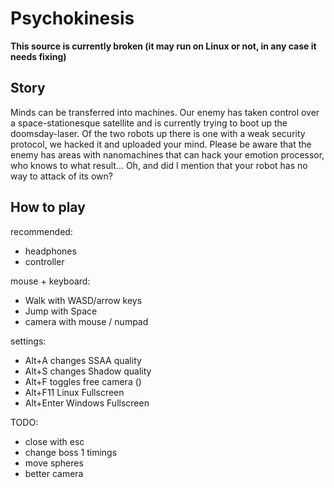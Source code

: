 # Psychokinesis

__This source is currently broken (it may run on Linux or not, in any case it needs fixing)__

## Story

Minds can be transferred into machines.
Our enemy has taken control over a space-stationesque satellite
and is currently trying to boot up the doomsday-laser.
Of the two robots up there is one with a weak security protocol,
we hacked it and uploaded your mind.
Please be aware that the enemy has areas with nanomachines that can hack
your emotion processor, who knows to what result...
Oh, and did I mention that your robot has no way to attack of its own?

## How to play

recommended:
* headphones
* controller

mouse + keyboard:
* Walk with WASD/arrow keys
* Jump with Space
* camera with mouse / numpad

settings:
* Alt+A changes SSAA quality
* Alt+S changes Shadow quality
* Alt+F toggles free camera ()
* Alt+F11 Linux Fullscreen
* Alt+Enter Windows Fullscreen

TODO:
* close with esc
* change boss 1 timings
* move spheres
* better camera
